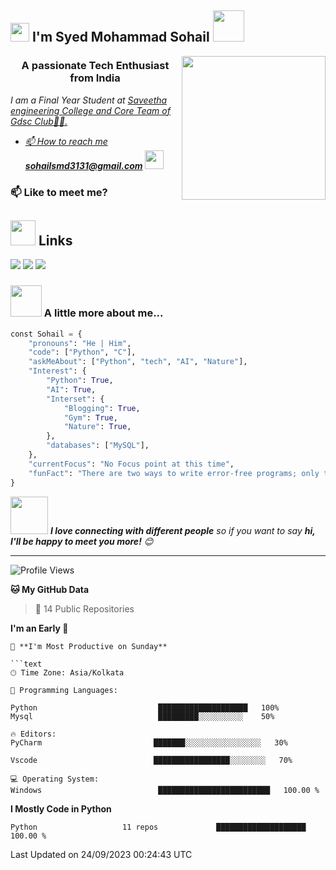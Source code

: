 <h2><img src="https://emojis.slackmojis.com/emojis/images/1531849430/4246/blob-sunglasses.gif?1531849430" width="30"/> I'm Syed Mohammad Sohail <img 
                                                                                                                                                    src="[https://media.giphy.com/media/12oufCB0MyZ1Go/giphy.gif](https://cdn.bhdw.net/im/alone-anime-boy-wallpaper-84453_w635.webp)" width="50"></h2>
<img align='right' src="https://media.giphy.com/media/M9gbBd9nbDrOTu1Mqx/giphy.gif" width="230">
<h3 align="center">A passionate Tech Enthusiast from India</h3>
<p><em>I am a Final Year Student at <a href=["https://www.oneorigin.us/](https://www.google.com/search?q=saveetha+engineering+college+address&sca_esv=567946469&rlz=1C1RXQR_enIN927IN927&sxsrf=AM9HkKnV2s-zuUejD3QL7TmkYt_EEKMRjw%3A1695535630529&ei=DtIPZZPoH9HE4-EP07GFwAk&oq=saveetha++&gs_lp=Egxnd3Mtd2l6LXNlcnAiCnNhdmVldGhhICAqAggBMgQQIxgnMgcQIxiKBRgnMgoQLhixAxiKBRhDMgoQLhixAxiKBRhDMhMQLhiDARivARjHARixAxiKBRhDMgcQABiKBRhDMgoQABiKBRixAxhDMgcQABiKBRhDMgoQLhiKBRjJAxhDMgsQABiABBixAxiDAUi7DlB7WKcCcAF4AZABAJgBqgOgAc0HqgEHMi0xLjEuMbgBAcgBAPgBAcICBxAjGLADGCfCAgoQABhHGNYEGLADwgIKEAAYigUYsAMYQ8ICDhAAGOQCGNYEGLAD2AEBwgIQEC4YigUYyAMYsAMYQ9gBAuIDBBgAIEGIBgGQBhO6BgYIARABGAm6BgYIAhABGAg&sclient=gws-wiz-serp)">Saveetha engineering College and Core Team of Gdsc Club👨‍💻.

- 📫 How to reach me **sohailsmd3131@gmail.com**
</a><img src="https://media.giphy.com/media/WUlplcMpOCEmTGBtBW/giphy.gif" width="30"> 
</em></p>

### 📫 Like to meet me?

## <img height="40" src="https://raw.githubusercontent.com/innng/innng/master/assets/kyubey.gif"/> Links
[![](https://img.shields.io/badge/-linkedin-0073B1?style=flat-square)](https://www.linkedin.com/in/smdsohail3131)
[![](https://img.shields.io/badge/-twitter-1C9CEA?style=flat-square)](https://twitter.com/SMDSohail77)
[![](https://img.shields.io/badge/-Hashnode-2D4E00?style=flat-square)](https://sohail18.hashnode.dev/)
### <img src="https://media.giphy.com/media/VgCDAzcKvsR6OM0uWg/giphy.gif" width="50"> A little more about me...  

```python
const Sohail = {
    "pronouns": "He | Him",
    "code": ["Python", "C"],
    "askMeAbout": ["Python", "tech", "AI", "Nature"],
    "Interest": {
        "Python": True,
        "AI": True,
        "Interset": {
            "Blogging": True,
            "Gym": True,
            "Nature": True,
        },
        "databases": ["MySQL"],
    },
    "currentFocus": "No Focus point at this time",
    "funFact": "There are two ways to write error-free programs; only the third one works",
}

```

<img src="https://media.giphy.com/media/LnQjpWaON8nhr21vNW/giphy.gif" width="60"> <em><b>I love connecting with different people</b> so if you want to say <b>hi, I'll be happy to meet you more!</b> 😊</em>

---
<!--START_SECTION:-->

![Profile Views](http://img.shields.io/badge/Profile%20Views-2067-blue)

**🐱 My GitHub Data** 
> 📜 14 Public Repositories 
 >  
**I'm an Early 🐤** 

```
📅 **I'm Most Productive on Sunday** 

```text
🕑︎ Time Zone: Asia/Kolkata

💬 Programming Languages: 

Python                           ████████████████████   100% 
Mysql                            █████████░░░░░░░░░░    50%

🔥 Editors: 
PyCharm                         ███████░░░░░░░░░░░░░░░░░   30%

Vscode                          █████████████████░░░░░░░░   70% 

💻 Operating System: 
Windows                          █████████████████████████   100.00 % 
```

**I Mostly Code in Python** 

```text
Python                   11 repos             ████████████████████   100.00 % 
```


 Last Updated on 24/09/2023 00:24:43 UTC
<!--END_SECTION:waka-->
